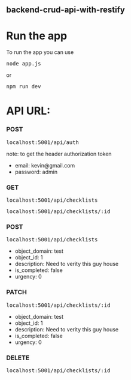 ## backend-crud-api-with-restify
# Run the app
To run the app you can use 
<pre>node app.js</pre>
or
<pre>npm run dev</pre>
# API URL:
<h3>POST</h3>
<pre>localhost:5001/api/auth</pre>
note: to get the header authorization token
<ul>
  <li>email: kevin@gmail.com</li>
  <li>password: admin</li>
</ul>

<h3>GET</h3>
<pre>localhost:5001/api/checklists</pre>
<pre>localhost:5001/api/checklists/:id</pre>

<h3>POST</h3>
<pre>localhost:5001/api/checklists</pre>
<ul>
  <li>object_domain: test</li>
  <li>object_id: 1</li>
  <li>description: Need to verity this guy house</li>
  <li>is_completed: false</li>
  <li>urgency: 0</li>
</ul>

<h3>PATCH</h3>
<pre>localhost:5001/api/checklists/:id</pre>
<ul>
  <li>object_domain: test</li>
  <li>object_id: 1</li>
  <li>description: Need to verity this guy house</li>
  <li>is_completed: false</li>
  <li>urgency: 0</li>
</ul>

<h3>DELETE</h3>
<pre>localhost:5001/api/checklists/:id</pre>
